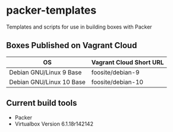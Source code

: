 # packer-templates

Templates and scripts for use in building boxes with Packer

## Boxes Published on Vagrant Cloud

| OS | Vagrant Cloud Short URL |
|---|---|
Debian GNU/Linux 9 Base | foosite/debian-9
Debian GNU/Linux 10 Base | foosite/debian-10

## Current build tools

* Packer
* Virtualbox Version 6.1.18r142142
